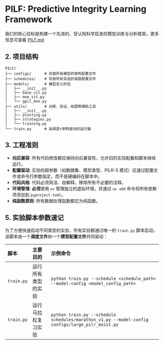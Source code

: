 # PILF: Predictive Integrity Learning Framework

我们的核心目标是构建一个先进的、受认知科学启发的模型训练与分析框架。更多信息可查看 [PILF.md](./PILF.md)

## 2. 项目结构

```plain
PILF/
├── configs/      # 存放所有模型的架构配置文件
├── schedules/    # 存放所有实验的调度配置文件
├── models/       # 模型定义的包
│   ├── __init__.py
│   ├── base_vit.py
│   ├── moe_vit.py
│   └── gpil_moe.py
├── utils/        # 训练、验证、绘图等辅助工具
│   ├── __init__.py
│   ├── plotting.py
│   ├── strategies.py
│   └── training.py
└── train.py      # 由调度+架构驱动的运行器
```

## 3. 工程准则

- **向后兼容**: 所有代码修改都应保持向后兼容性，允许旧的实验配置和脚本继续运行。
- **配置驱动**: 实验的超参数（如数据集、模型类型、PILR-S 模式）应通过配置文件或命令行参数指定，而不是硬编码在脚本中。
- **代码风格**: 代码必须简洁、自解释，移除所有不必要的注释。
- **环境管理**: **必须**使用 `uv` 管理独立的虚拟环境，并通过 `uv add` 命令将所有依赖项添加到 `pyproject.toml`。
- **纯函数原则**: 所有数据处理函数都应为纯函数。

## 5. 实验脚本参数速记

为了方便快速启动不同类型的实验，所有实验都通过唯一的 `train.py` 脚本启动，该脚本由一个**调度文件**和一个**模型配置文件**共同驱动：

| 脚本 | 主要目的 | 示例命令 |
| :--- | :--- | :--- |
| `train.py` | 运行所有类型的实验 | `python train.py --schedule <schedule_path> --model-config <model_config_path>` |
| `train.py` | 运行马拉松复习实验 | `python train.py --schedule schedules/marathon_v1.py --model-config configs/large_pilr_mnist.py` |
